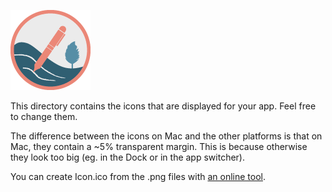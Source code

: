 ![Sample app icon](128.png)

This directory contains the icons that are displayed for your app. Feel free to
change them.

The difference between the icons on Mac and the other platforms is that on Mac,
they contain a ~5% transparent margin. This is because otherwise they look too
big (eg. in the Dock or in the app switcher).

You can create Icon.ico from the .png files with
[an online tool](http://icoconvert.com/Multi_Image_to_one_icon/).